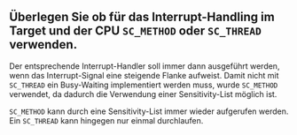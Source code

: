 ## Überlegen Sie ob für das Interrupt-Handling im Target und der CPU `SC_METHOD` oder `SC_THREAD` verwenden.

Der entsprechende Interrupt-Handler soll immer dann ausgeführt werden, wenn das Interrupt-Signal eine steigende Flanke aufweist. Damit nicht mit `SC_THREAD` ein Busy-Waiting implementiert werden muss, wurde `SC_METHOD` verwendet, da dadurch die Verwendung einer Sensitivity-List möglich ist.

`SC_METHOD` kann durch eine Sensitivity-List immer wieder aufgerufen werden. Ein `SC_THREAD` kann hingegen nur einmal durchlaufen.
